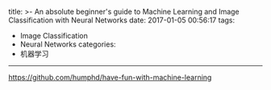 title: >-
  An absolute beginner's guide to Machine Learning and Image Classification with
  Neural Networks
date: 2017-01-05 00:56:17
tags:
- Image Classification
- Neural Networks
categories:
- 机器学习
---

https://github.com/humphd/have-fun-with-machine-learning

